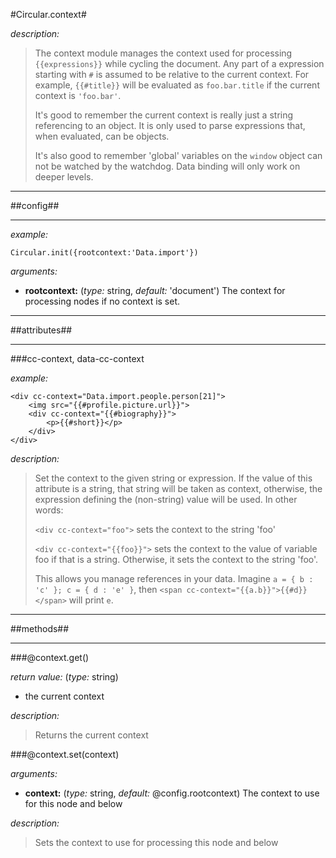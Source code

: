 #Circular.context#

*description:*

> The context module manages the context used for processing `{{expressions}}` while cycling the document. Any part of a expression starting with `#` is assumed to be relative to the current context. For example, `{{#title}}` will be evaluated as `foo.bar.title` if the current context is `'foo.bar'`.
>
> It's good to remember the current context is really just a string referencing to an object. It is only used to parse expressions that, when evaluated, can be objects.
>
> It's also good to remember 'global' variables on the `window` object can not be watched by the watchdog. Data binding will only work on deeper levels.

----

##config##

----

*example:* 

	Circular.init({rootcontext:'Data.import'})

*arguments:*

- **rootcontext:** (*type:* string, *default:* 'document') 
The context for processing nodes if no context is set.

----

##attributes##

----

###cc-context, data-cc-context

*example:* 

	<div cc-context="Data.import.people.person[21]">
		<img src="{{#profile.picture.url}}">
		<div cc-context="{{#biography}}">
			<p>{{#short}}</p>
		</div>
	</div>

*description:*

> Set the context to the given string or expression. If the value of this attribute is a string, that string will be taken as context, otherwise, the expression defining the (non-string) value will be used. In other words:
> 
> `<div cc-context="foo">` sets the context to the string 'foo'
>
> `<div cc-context="{{foo}}">` sets the context to the value of variable foo if that is a string. Otherwise, it sets the context to the string 'foo'. 
>
> This allows you manage references in your data. Imagine `a = { b : 'c' }; c = { d : 'e' }`, then `<span cc-context="{{a.b}}">{{#d}}</span>` will print `e`. 

----

##methods##

----

###@context.get()

*return value:* (*type:* string) 
- the current context 
 
*description:*

> Returns the current context
	
	
###@context.set(context)

*arguments:*

- **context:** (*type:* string, *default:* @config.rootcontext) 
The context to use for this node and below

*description:*

> Sets the context to use for processing this node and below
	


